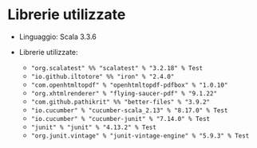 # Librerie utilizzate

- Linguaggio: Scala 3.3.6

- Librerie utilizzate:
    - `"org.scalatest" %% "scalatest" % "3.2.18" % Test`
    - `"io.github.iltotore" %% "iron" % "2.4.0"`
    - `"com.openhtmltopdf" % "openhtmltopdf-pdfbox" % "1.0.10"`
    - `"org.xhtmlrenderer" % "flying-saucer-pdf" % "9.1.22"`
    - `"com.github.pathikrit" %% "better-files" % "3.9.2"`
    - `"io.cucumber" % "cucumber-scala_2.13" % "8.17.0" % Test`
    - `"io.cucumber" % "cucumber-junit" % "7.14.0" % Test`
    - `"junit" % "junit" % "4.13.2" % Test`
    - `"org.junit.vintage" % "junit-vintage-engine" % "5.9.3" % Test`
